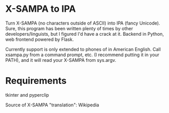 # X-SAMPA to IPA

Turn X-SAMPA (no characters outside of ASCII) into IPA (fancy Unicode). Sure, this program has been written plenty of times by other developers/linguists, but I figured I'd have a crack at it. Backend in Python, web frontend powered by Flask. 

Currently support is only extended to phones of in American English.
Call xsampa.py from a command prompt, etc. (I recommend putting it in your PATH), and it will read your X-SAMPA from sys.argv.

# Requirements
tkinter and pyperclip

Source of X-SAMPA "translation": Wikipedia